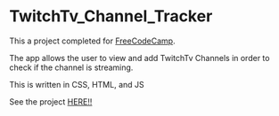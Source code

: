 # TwitchTv_Channel_Tracker

This a project completed for [FreeCodeCamp](https://freecodecamp.com).

The app allows the user to view and add TwitchTv Channels in order to check if the channel is streaming.

This is written in CSS, HTML, and JS

See the project [HERE!!](http://twitchtracker-clinton.surge.sh)
